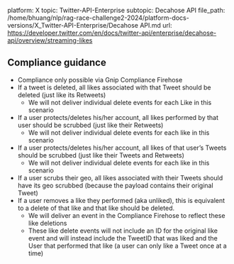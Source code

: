 platform: X
topic: Twitter-API-Enterprise
subtopic: Decahose API
file_path: /home/bhuang/nlp/rag-race-challenge2-2024/platform-docs-versions/X_Twitter-API-Enterprise/Decahose API.md
url: https://developer.twitter.com/en/docs/twitter-api/enterprise/decahose-api/overview/streaming-likes


## Compliance guidance

* Compliance only possible via Gnip Compliance Firehose
* If a tweet is deleted, all likes associated with that Tweet should be deleted (just like its Retweets)
    * We will not deliver individual delete events for each Like in this scenario
* If a user protects/deletes his/her account, all likes performed by that user should be scrubbed (just like their Retweets)
    * We will not deliver individual delete events for each like in this scenario
* If a user protects/deletes his/her account, all likes of that user’s Tweets should be scrubbed (just like their Tweets and Retweets)
    * We will not deliver individual delete events for each like in this scenario
* If a user scrubs their geo, all likes associated with their Tweets should have its geo scrubbed (because the payload contains their original Tweet)
* If a user removes a like they performed (aka unliked), this is equivalent to a delete of that like and that like should be deleted.
    * We will deliver an event in the Compliance Firehose to reflect these like deletions
    * These like delete events will not include an ID for the original like event and will instead include the TweetID that was liked and the User that performed that like (a user can only like a Tweet once at a time)